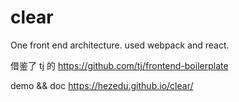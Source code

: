 # clear
One front end architecture. used webpack and react.

借鉴了 tj 的 https://github.com/tj/frontend-boilerplate

demo && doc https://hezedu.github.io/clear/

